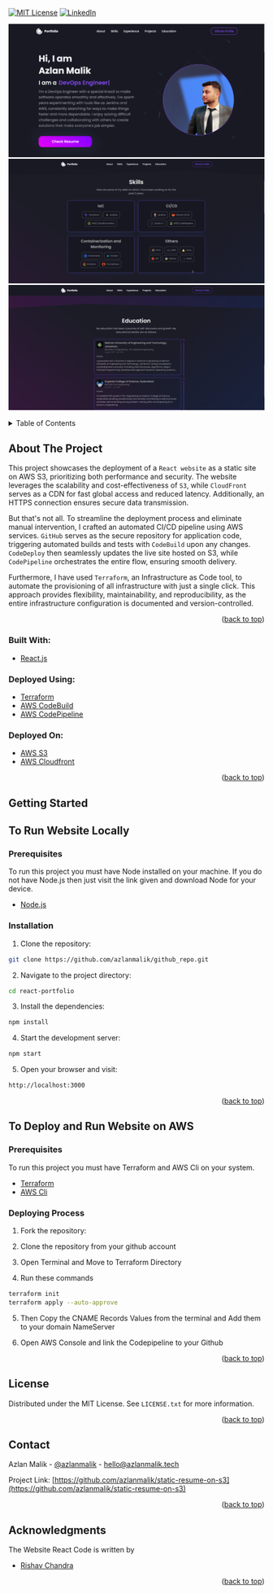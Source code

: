 <a name="readme-top"></a>

[![MIT License][license-shield]][license-url]
[![LinkedIn][linkedin-shield]][linkedin-url]

<!-- webiste images -->

![Homepage](images/screenshot_.png)
![Skills Section](images/screenshot_2.png)
![Education Section](images/screenshot_3.png)

<!-- TABLE OF CONTENTS -->
<details>
  <summary>Table of Contents</summary>
  <ol>
    <li>
      <a href="#about-the-project">About The Project</a>
      <ul>
        <li><a href="#built-with">Built With</a></li>
      </ul>
    </li>
    <li>
      <a href="#getting-started">Getting Started</a>
      <ul>
        <li><a href="#prerequisites">Prerequisites</a></li>
        <li><a href="#installation">Installation</a></li>
      </ul>
    </li>
    <li><a href="#usage">Usage</a></li>
    <li><a href="#roadmap">Roadmap</a></li>
    <li><a href="#contributing">Contributing</a></li>
    <li><a href="#license">License</a></li>
    <li><a href="#contact">Contact</a></li>
    <li><a href="#acknowledgments">Acknowledgments</a></li>
  </ol>
</details>

<!-- ABOUT THE PROJECT -->

## About The Project

This project showcases the deployment of a `React website` as a static site on AWS S3, prioritizing both performance and security. The website leverages the scalability and cost-effectiveness of `S3`, while `CloudFront` serves as a CDN for fast global access and reduced latency. Additionally, an HTTPS connection ensures secure data transmission.

But that's not all. To streamline the deployment process and eliminate manual intervention, I crafted an automated CI/CD pipeline using AWS services. `GitHub` serves as the secure repository for application code, triggering automated builds and tests with `CodeBuild` upon any changes. `CodeDeploy` then seamlessly updates the live site hosted on S3, while `CodePipeline` orchestrates the entire flow, ensuring smooth delivery.

Furthermore, I have used `Terraform`, an Infrastructure as Code tool, to automate the provisioning of all infrastructure with just a single click. This approach provides flexibility, maintainability, and reproducibility, as the entire infrastructure configuration is documented and version-controlled.

<p align="right">(<a href="#top">back to top</a>)</p>

### Built With:

- [React.js](https://reactjs.org/)

### Deployed Using:

- [Terraform](https://aws.amazon.com/codecommit/)
- [AWS CodeBuild](https://aws.amazon.com/codebuild/)
- [AWS CodePipeline](https://aws.amazon.com/code/)

### Deployed On:

- [AWS S3](https://aws.amazon.com/s3/)
- [AWS Cloudfront](https://aws.amazon.com/cloudfront/)

<p align="right">(<a href="#top">back to top</a>)</p>

<!-- GETTING STARTED -->

## Getting Started

## To Run Website Locally

### Prerequisites

To run this project you must have Node installed on your machine. If you do not have Node.js then just visit the link given and download Node for your device.

- [Node.js](https://nodejs.org/en/download/)

### Installation

1. Clone the repository:

```sh
git clone https://github.com/azlanmalik/github_repo.git
```

2. Navigate to the project directory:

```sh
cd react-portfolio
```

3. Install the dependencies:

```sh
npm install
```

4. Start the development server:

```sh
npm start
```

5. Open your browser and visit:

```sh
http://localhost:3000
```

<p align="right">(<a href="#top">back to top</a>)</p>

## To Deploy and Run Website on AWS

### Prerequisites

To run this project you must have Terraform and AWS Cli on your system.

- [Terraform](https://nodejs.org/en/download/)
- [AWS Cli](https://nodejs.org/en/download/)

### Deploying Process

1. Fork the repository:

2. Clone the repository from your github account

3. Open Terminal and Move to Terraform Directory

4. Run these commands
```sh
terraform init
terraform apply --auto-approve
```

5. Then Copy the CNAME Records Values from the terminal and Add them to your domain NameServer

6. Open AWS Console and link the Codepipeline to your Github 


<p align="right">(<a href="#top">back to top</a>)</p>

<!-- LICENSE -->

## License

Distributed under the MIT License. See `LICENSE.txt` for more information.

<p align="right">(<a href="#top">back to top</a>)</p>

<!-- CONTACT -->

## Contact

Azlan Malik - [@azlanmalik](https://linkedin.com/in/azlanmalik) - hello@azlanmalik.tech

Project Link: [https://github.com/azlanmalik/static-resume-on-s3](https://github.com/azlanmalik/static-resume-on-s3)

<p align="right">(<a href="#top">back to top</a>)</p>

<!-- ACKNOWLEDGMENTS -->

## Acknowledgments

The Website React Code is written by

- [Rishav Chandra](https://github.com/rishavchanda/rishavchanda.github.io)

<p align="right">(<a href="#top">back to top</a>)</p>

<!-- MARKDOWN LINKS & IMAGES -->
<!-- https://www.markdownguide.org/basic-syntax/#reference-style-links -->

[contributors-shield]: https://img.shields.io/github/contributors/azlanmalik/static-resume-on-s3.svg?style=for-the-badge
[contributors-url]: https://github.com/azlanmalik/static-resume-on-s3/graphs/contributors
[forks-shield]: https://img.shields.io/github/forks/azlanmalik/static-resume-on-s3.svg?style=for-the-badge
[forks-url]: https://github.com/azlanmalik/static-resume-on-s3/network/members
[stars-shield]: https://img.shields.io/github/stars/azlanmalik/static-resume-on-s3.svg?style=for-the-badge
[stars-url]: https://github.com/azlanmalik/static-resume-on-s3/stargazers
[issues-shield]: https://img.shields.io/github/issues/azlanmalik/static-resume-on-s3.svg?style=for-the-badge
[issues-url]: https://github.com/azlanmalik/static-resume-on-s3/issues
[license-shield]: https://img.shields.io/github/license/azlanmalik/static-resume-on-s3.svg?style=for-the-badge
[license-url]: https://github.com/azlanmalik/static-resume-on-s3/blob/master/LICENSE.txt
[linkedin-shield]: https://img.shields.io/badge/-LinkedIn-black.svg?style=for-the-badge&logo=linkedin&colorB=555
[linkedin-url]: https://linkedin.com/in/azlanmalik
[product-screenshot]: images/screenshot.png
